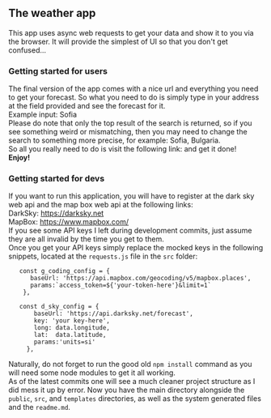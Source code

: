 ## The weather app
This app uses async web requests to get your data and show it to you via the browser. 
It will provide the simplest of UI so that you don't get confused... 

### Getting started for users
The final version of the app comes with a nice url and everything you need to get your forecast. 
So what you need to do is simply type in your address at the field provided and see the
forecast for it. 
<br>
Example input: Sofia
<br>
Please do note that only the top result of the search is returned, so if you see something
weird or mismatching, then you may need to change the search to something more precise,
for example: Sofia, Bulgaria. 
<br>
So all you really need to do is visit the following link: and get it done! 
<br>
<b>Enjoy!</b>

### Getting started for devs
If you want to run this application, you will have to register at the dark sky web api and the map box web
api at the following links: 
<br>
DarkSky: https://darksky.net
<br>
MapBox: https://www.mapbox.com/
<br> 
If you see some API keys I left during development commits, just assume they are all invalid by the time you get to them.
<br>
Once you get your API keys simply replace the mocked keys in the following snippets, 
located at the ``requests.js`` file in the ``src`` folder: 
```
   const g_coding_config = {
      baseUrl: 'https://api.mapbox.com/geocoding/v5/mapbox.places',
      params:`access_token=${'your-token-here'}&limit=1`
    },
   
   const d_sky_config = {
       baseUrl: 'https://api.darksky.net/forecast',
       key: 'your key-here',
       long: data.longitude,
       lat:  data.latitude,
       params:'units=si'
     },
```
Naturally, do not forget to run the good old ``npm install`` command as you will 
need some node modules to get it all working. 
<br> 
As of the latest commits one will see a much cleaner project structure as I did mess it up
by error. Now you have the main directory alongside the ``public``, ``src``, and ``templates``
directories, as well as the system generated files and the ``readme.md``. 

